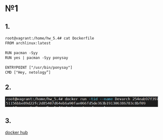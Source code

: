 # №1
## 1.
```
root@vagrant:/home/hw_5.4# cat Dockerfile
FROM archlinux:latest

RUN pacman -Syy
RUN yes | pacman -Syy ponysay

ENTRYPOINT ["/usr/bin/ponysay"]
CMD ["Hey, netology”]
```
## 2.
![Вывод строки запуска Dockerfile](docker-arch-5.4.png)

## 3.
[docker hub](https://hub.docker.com/repository/docker/dozak/hw-5.4-arch)